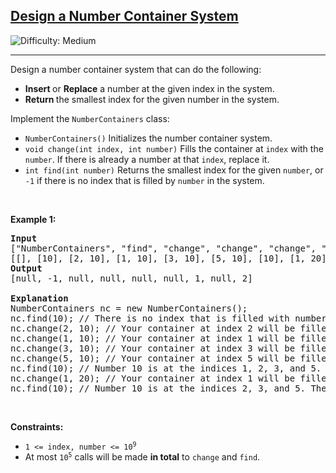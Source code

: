 <h2><a href="https://leetcode.com/problems/design-a-number-container-system">Design a Number Container System</a></h2> <img src='https://img.shields.io/badge/Difficulty-Medium-orange' alt='Difficulty: Medium' /><hr><p>Design a number container system that can do the following:</p>

<ul>
	<li><strong>Insert </strong>or <strong>Replace</strong> a number at the given index in the system.</li>
	<li><strong>Return </strong>the smallest index for the given number in the system.</li>
</ul>

<p>Implement the <code>NumberContainers</code> class:</p>

<ul>
	<li><code>NumberContainers()</code> Initializes the number container system.</li>
	<li><code>void change(int index, int number)</code> Fills the container at <code>index</code> with the <code>number</code>. If there is already a number at that <code>index</code>, replace it.</li>
	<li><code>int find(int number)</code> Returns the smallest index for the given <code>number</code>, or <code>-1</code> if there is no index that is filled by <code>number</code> in the system.</li>
</ul>

<p>&nbsp;</p>
<p><strong class="example">Example 1:</strong></p>

<pre>
<strong>Input</strong>
[&quot;NumberContainers&quot;, &quot;find&quot;, &quot;change&quot;, &quot;change&quot;, &quot;change&quot;, &quot;change&quot;, &quot;find&quot;, &quot;change&quot;, &quot;find&quot;]
[[], [10], [2, 10], [1, 10], [3, 10], [5, 10], [10], [1, 20], [10]]
<strong>Output</strong>
[null, -1, null, null, null, null, 1, null, 2]

<strong>Explanation</strong>
NumberContainers nc = new NumberContainers();
nc.find(10); // There is no index that is filled with number 10. Therefore, we return -1.
nc.change(2, 10); // Your container at index 2 will be filled with number 10.
nc.change(1, 10); // Your container at index 1 will be filled with number 10.
nc.change(3, 10); // Your container at index 3 will be filled with number 10.
nc.change(5, 10); // Your container at index 5 will be filled with number 10.
nc.find(10); // Number 10 is at the indices 1, 2, 3, and 5. Since the smallest index that is filled with 10 is 1, we return 1.
nc.change(1, 20); // Your container at index 1 will be filled with number 20. Note that index 1 was filled with 10 and then replaced with 20. 
nc.find(10); // Number 10 is at the indices 2, 3, and 5. The smallest index that is filled with 10 is 2. Therefore, we return 2.
</pre>

<p>&nbsp;</p>
<p><strong>Constraints:</strong></p>

<ul>
	<li><code>1 &lt;= index, number &lt;= 10<sup>9</sup></code></li>
	<li>At most <code>10<sup>5</sup></code> calls will be made <strong>in total</strong> to <code>change</code> and <code>find</code>.</li>
</ul>

